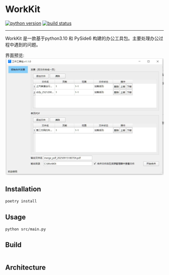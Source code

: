 # WorkKit

[![python version](https://img.shields.io/badge/Python-3.10-success.svg?style=flat)]()
[![build status](https://img.shields.io/badge/build-pass-success.svg?style=flat)]()

---
WorkKit 是一款基于python3.10 和 PySide6 构建的办公工具包。主要处理办公过程中遇到的问题。

界面预览:
![1.png](docs/imgs/1.png)

## Installation

```bash
poetry install
```

## Usage

```bash
python src/main.py
```

## Build

```bash
```

## Architecture
